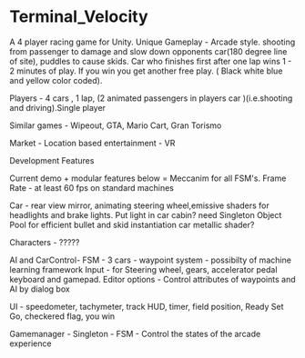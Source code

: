 # Terminal_Velocity
A 4 player racing game for Unity.
Unique Gameplay - Arcade style. shooting from passenger to damage and slow down opponents car(180 degree line of site), puddles to cause skids. Car who finishes first after one lap wins  1 - 2 minutes of play. If you win you get another free play. ( Black white blue and yellow color coded). 

Players - 4 cars , 1 lap, (2 animated passengers in players car )(i.e.shooting and driving).Single player

Similar games - Wipeout, GTA, Mario Cart, Gran Torismo

Market - Location based entertainment - VR

Development Features

Current demo  + modular features below = Meccanim for all FSM's. Frame Rate - at least 60 fps on standard machines

Car - rear view mirror, animating steering wheel,emissive shaders for headlights and brake lights. Put light in car cabin?
	need Singleton Object Pool for efficient bullet and skid instantiation
	car metallic shader?

Characters - ?????

AI and CarControl- FSM - 3 cars - waypoint system - possibilty of machine learning framework
Input - for Steering wheel, gears, accelerator pedal keyboard and gamepad.
Editor options - Control attributes of waypoints and AI by dialog box

UI - speedometer, tachymeter, track HUD, timer, field position, Ready Set Go, checkered flag, you win

Gamemanager - Singleton - FSM - Control the states of the arcade experience
